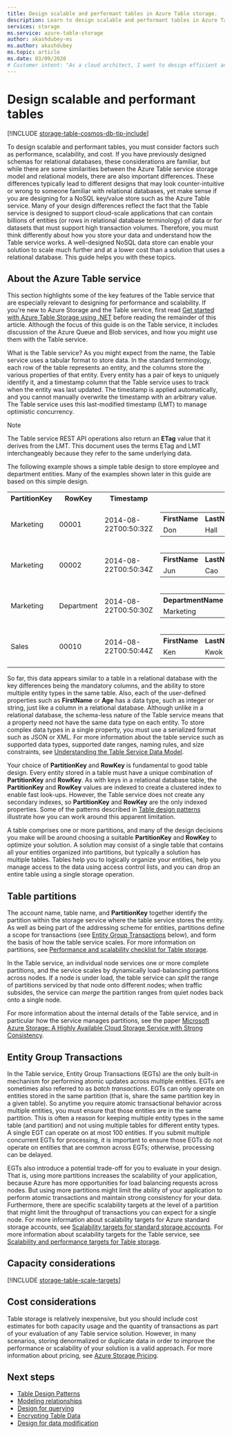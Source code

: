 ```yaml
---
title: Design scalable and performant tables in Azure Table storage.
description: Learn to design scalable and performant tables in Azure Table storage. Review table partitions, Entity Group Transactions, and capacity and cost considerations.
services: storage
ms.service: azure-table-storage
author: akashdubey-ms
ms.author: akashdubey
ms.topic: article
ms.date: 03/09/2020
# Customer intent: "As a cloud architect, I want to design efficient and scalable tables in a NoSQL system, so that I can optimize performance and cost for high-transaction cloud applications."
---
```


# Design scalable and performant tables

[!INCLUDE [storage-table-cosmos-db-tip-include](../../../includes/storage-table-cosmos-db-tip-include.md)]

To design scalable and performant tables, you must consider factors such as performance, scalability, and cost. If you have previously designed schemas for relational databases, these considerations are familiar, but while there are some similarities between the Azure Table service storage model and relational models, there are also important differences. These differences typically lead to different designs that may look counter-intuitive or wrong to someone familiar with relational databases, yet make sense if you are designing for a NoSQL key/value store such as the Azure Table service. Many of your design differences reflect the fact that the Table service is designed to support cloud-scale applications that can contain billions of entities (or rows in relational database terminology) of data or for datasets that must support high transaction volumes. Therefore, you must think differently about how you store your data and understand how the Table service works. A well-designed NoSQL data store can enable your solution to scale much further and at a lower cost than a solution that uses a relational database. This guide helps you with these topics.  

## About the Azure Table service
This section highlights some of the key features of the Table service that are especially relevant to designing for performance and scalability. If you're new to Azure Storage and the Table service, first read [Get started with Azure Table Storage using .NET](/azure/cosmos-db/tutorial-develop-table-dotnet) before reading the remainder of this article. Although the focus of this guide is on the Table service, it includes discussion of the Azure Queue and Blob services, and how you might use them with the Table service.  

What is the Table service? As you might expect from the name, the Table service uses a tabular format to store data. In the standard terminology, each row of the table represents an entity, and the columns store the various properties of that entity. Every entity has a pair of keys to uniquely identify it, and a timestamp column that the Table service uses to track when the entity was last updated. The timestamp is applied automatically, and you cannot manually overwrite the timestamp with an arbitrary value. The Table service uses this last-modified timestamp (LMT) to manage optimistic concurrency.  

> [!NOTE]
> The Table service REST API operations also return an **ETag** value that it derives from the LMT. This document uses the terms ETag and LMT interchangeably because they refer to the same underlying data.  
> 
> 

The following example shows a simple table design to store employee and department entities. Many of the examples shown later in this guide are based on this simple design.  

<table>
<tr>
<th>PartitionKey</th>
<th>RowKey</th>
<th>Timestamp</th>
<th></th>
</tr>
<tr>
<td>Marketing</td>
<td>00001</td>
<td>2014-08-22T00:50:32Z</td>
<td>
<table>
<tr>
<th>FirstName</th>
<th>LastName</th>
<th>Age</th>
<th>Email</th>
</tr>
<tr>
<td>Don</td>
<td>Hall</td>
<td>34</td>
<td>donh@contoso.com</td>
</tr>
</table>
</tr>
<tr>
<td>Marketing</td>
<td>00002</td>
<td>2014-08-22T00:50:34Z</td>
<td>
<table>
<tr>
<th>FirstName</th>
<th>LastName</th>
<th>Age</th>
<th>Email</th>
</tr>
<tr>
<td>Jun</td>
<td>Cao</td>
<td>47</td>
<td>junc@contoso.com</td>
</tr>
</table>
</tr>
<tr>
<td>Marketing</td>
<td>Department</td>
<td>2014-08-22T00:50:30Z</td>
<td>
<table>
<tr>
<th>DepartmentName</th>
<th>EmployeeCount</th>
</tr>
<tr>
<td>Marketing</td>
<td>153</td>
</tr>
</table>
</td>
</tr>
<tr>
<td>Sales</td>
<td>00010</td>
<td>2014-08-22T00:50:44Z</td>
<td>
<table>
<tr>
<th>FirstName</th>
<th>LastName</th>
<th>Age</th>
<th>Email</th>
</tr>
<tr>
<td>Ken</td>
<td>Kwok</td>
<td>23</td>
<td>kenk@contoso.com</td>
</tr>
</table>
</td>
</tr>
</table>


So far, this data appears similar to a table in a relational database with the key differences being the mandatory columns, and the ability to store multiple entity types in the same table. Also, each of the user-defined properties such as **FirstName** or **Age** has a data type, such as integer or string, just like a column in a relational database. Although unlike in a relational database, the schema-less nature of the Table service means that a property need not have the same data type on each entity. To store complex data types in a single property, you must use a serialized format such as JSON or XML. For more information about the table service such as supported data types, supported date ranges, naming rules, and size constraints, see [Understanding the Table Service Data Model](/rest/api/storageservices/Understanding-the-Table-Service-Data-Model).

Your choice of **PartitionKey** and **RowKey** is fundamental to good table design. Every entity stored in a table must have a unique combination of **PartitionKey** and **RowKey**. As with keys in a relational database table, the **PartitionKey** and **RowKey** values are indexed to create a clustered index to enable fast look-ups. However, the Table service does not create any secondary indexes, so **PartitionKey** and **RowKey** are the only indexed properties. Some of the patterns described in [Table design patterns](table-storage-design-patterns.md) illustrate how you can work around this apparent limitation.  

A table comprises one or more partitions, and many of the design decisions you make will be around choosing a suitable **PartitionKey** and **RowKey** to optimize your solution. A solution may consist of a single table that contains all your entities organized into partitions, but typically a solution has multiple tables. Tables help you to logically organize your entities, help you manage access to the data using access control lists, and you can drop an entire table using a single storage operation.  

## Table partitions
The account name, table name, and **PartitionKey** together identify the partition within the storage service where the table service stores the entity. As well as being part of the addressing scheme for entities, partitions define a scope for transactions (see [Entity Group Transactions](#entity-group-transactions) below), and form the basis of how the table service scales. For more information on partitions, see [Performance and scalability checklist for Table storage](storage-performance-checklist.md).  

In the Table service, an individual node services one or more complete partitions, and the service scales by dynamically load-balancing partitions across nodes. If a node is under load, the table service can *split* the range of partitions serviced by that node onto different nodes; when traffic subsides, the service can *merge* the partition ranges from quiet nodes back onto a single node.  

For more information about the internal details of the Table service, and in particular how the service manages partitions, see the paper [Microsoft Azure Storage: A Highly Available
Cloud Storage Service with Strong Consistency](/archive/blogs/windowsazurestorage/sosp-paper-windows-azure-storage-a-highly-available-cloud-storage-service-with-strong-consistency).  

## Entity Group Transactions
In the Table service, Entity Group Transactions (EGTs) are the only built-in mechanism for performing atomic updates across multiple entities. EGTs are sometimes also referred to as *batch transactions*. EGTs can only operate on entities stored in the same partition (that is, share the same partition key in a given table). So anytime you require atomic transactional behavior across multiple entities, you must ensure that those entities are in the same partition. This is often a reason for keeping multiple entity types in the same table (and partition) and not using multiple tables for different entity types. A single EGT can operate on at most 100 entities.  If you submit multiple concurrent EGTs for processing, it is important to ensure those EGTs do not operate on entities that are common across EGTs; otherwise, processing can be delayed.

EGTs also introduce a potential trade-off for you to evaluate in your design. That is, using more partitions increases the scalability of your application, because Azure has more opportunities for load balancing requests across nodes. But using more partitions might limit the ability of your application to perform atomic transactions and maintain strong consistency for your data. Furthermore, there are specific scalability targets at the level of a partition that might limit the throughput of transactions you can expect for a single node. For more information about scalability targets for Azure standard storage accounts, see [Scalability targets for standard storage accounts](../common/scalability-targets-standard-account.md). For more information about scalability targets for the Table service, see [Scalability and performance targets for Table storage](scalability-targets.md).

## Capacity considerations

[!INCLUDE [storage-table-scale-targets](../../../includes/storage-tables-scale-targets.md)]

## Cost considerations
Table storage is relatively inexpensive, but you should include cost estimates for both capacity usage and the quantity of transactions as part of your evaluation of any Table service solution. However, in many scenarios, storing denormalized or duplicate data in order to improve the performance or scalability of your solution is a valid approach. For more information about pricing, see [Azure Storage Pricing](https://azure.microsoft.com/pricing/details/storage/).  

## Next steps

- [Table Design Patterns](table-storage-design-patterns.md)
- [Modeling relationships](table-storage-design-modeling.md)
- [Design for querying](table-storage-design-for-query.md)
- [Encrypting Table Data](table-storage-design-encrypt-data.md)
- [Design for data modification](table-storage-design-for-modification.md)
